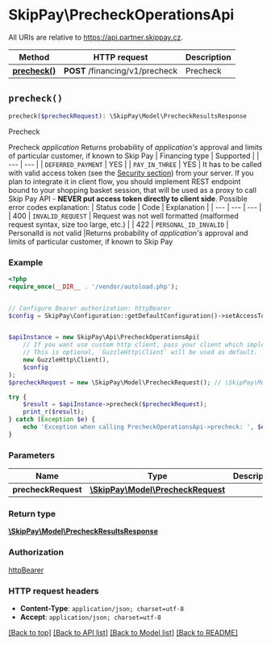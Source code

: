 # SkipPay\PrecheckOperationsApi

All URIs are relative to https://api.partner.skippay.cz.

Method | HTTP request | Description
------------- | ------------- | -------------
[**precheck()**](PrecheckOperationsApi.md#precheck) | **POST** /financing/v1/precheck | Precheck


## `precheck()`

```php
precheck($precheckRequest): \SkipPay\Model\PrecheckResultsResponse
```

Precheck

Precheck *application*  Returns probability of *application's* approval and limits of particular customer, if known to Skip Pay  | Financing type     | Supported | | ---                | ---       | | `DEFERRED_PAYMENT` | YES       | | `PAY_IN_THREE`     | YES       |  It has to be called with valid access token (see the [Security section](https://developers.skippay.cz/docs/api-reference/security)) from your server. If you plan to integrate it in client flow, you should implement REST endpoint bound to your shopping basket session, that will be used as a proxy to call Skip Pay API - **NEVER put access token directly to client side**.  Possible error codes explanation:  | Status code | Code                  | Explanation                                                                     | | ---         | ---                   | ---                                                                             | | 400         | `INVALID_REQUEST`     | Request was not well formatted (malformed request syntax, size too large, etc.) | | 422         | `PERSONAL_ID_INVALID` | PersonalId is not valid                                                         |Returns probability of *application's* approval and limits of particular customer, if known to Skip Pay

### Example

```php
<?php
require_once(__DIR__ . '/vendor/autoload.php');


// Configure Bearer authorization: httpBearer
$config = SkipPay\Configuration::getDefaultConfiguration()->setAccessToken('YOUR_ACCESS_TOKEN');


$apiInstance = new SkipPay\Api\PrecheckOperationsApi(
    // If you want use custom http client, pass your client which implements `GuzzleHttp\ClientInterface`.
    // This is optional, `GuzzleHttp\Client` will be used as default.
    new GuzzleHttp\Client(),
    $config
);
$precheckRequest = new \SkipPay\Model\PrecheckRequest(); // \SkipPay\Model\PrecheckRequest

try {
    $result = $apiInstance->precheck($precheckRequest);
    print_r($result);
} catch (Exception $e) {
    echo 'Exception when calling PrecheckOperationsApi->precheck: ', $e->getMessage(), PHP_EOL;
}
```

### Parameters

Name | Type | Description  | Notes
------------- | ------------- | ------------- | -------------
 **precheckRequest** | [**\SkipPay\Model\PrecheckRequest**](../Model/PrecheckRequest.md)|  | [optional]

### Return type

[**\SkipPay\Model\PrecheckResultsResponse**](../Model/PrecheckResultsResponse.md)

### Authorization

[httpBearer](../../README.md#httpBearer)

### HTTP request headers

- **Content-Type**: `application/json; charset=utf-8`
- **Accept**: `application/json; charset=utf-8`

[[Back to top]](#) [[Back to API list]](../../README.md#endpoints)
[[Back to Model list]](../../README.md#models)
[[Back to README]](../../README.md)
